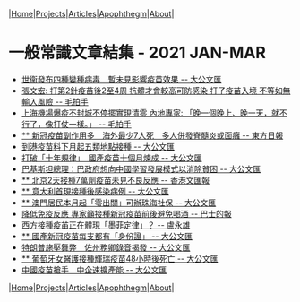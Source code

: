|[Home](/README.md)|[Projects](/projects.md)|[Articles](/articles.md)|[Apophthegm](/apophthegm.md)|[About](/about.md)|

# 一般常識文章結集 - 2021 JAN-MAR

- [世衞發布四種變種病毒　暫未見影響疫苗效果 -- 大公文匯](https://www.tkww.hk/a/202101/01/AP5feed5bfe4b060b72034900b.html)  
- [張文宏: 打第2針疫苗後2至4周 抗體才會較高可防感染 打了疫苗入境 不等如無輸入風險 -- 毛拍手](https://www.bastillepost.com/hongkong/article/7732782-%e5%bc%b5%e6%96%87%e5%ae%8f-%e6%89%93%e7%ac%ac2%e9%87%9d%e7%96%ab%e8%8b%96%e5%be%8c2%e8%87%b34%e5%91%a8-%e6%8a%97%e9%ab%94%e6%89%8d%e6%9c%83%e8%bc%83%e9%ab%98%e5%8f%af%e9%98%b2%e6%84%9f%e6%9f%93)  
- [上海機場爆疫不封城不停擺實現清零 內地專家: 「晚一個晚上、晚一天，就不行了，像打仗一樣。」 -- 毛拍手](https://www.bastillepost.com/hongkong/article/7732786-%e4%b8%8a%e6%b5%b7%e6%a9%9f%e5%a0%b4%e7%88%86%e7%96%ab%e4%b8%8d%e5%b0%81%e5%9f%8e%e4%b8%8d%e5%81%9c%e6%93%ba%e5%af%a6%e7%8f%be%e6%b8%85%e9%9b%b6-%e5%85%a7%e5%9c%b0%e5%b0%88%e5%ae%b6-%e3%80%8c)  
- [** 新冠疫苗副作用多　海外最少7人死　多人併發脊髓炎或面癱 -- 東方日報](https://hk.on.cc/hk/bkn/cnt/news/20210102/bkn-20210102165842071-0102_00822_001.html)  
- [到港疫苗料下月起五類地點接種 -- 大公文匯](https://www.tkww.hk/a/202101/03/AP5ff10de5e4b060b72034f238.html)  
- [打破「十年規律」　國產疫苗十個月煉成 -- 大公文匯](https://www.tkww.hk/a/202101/03/AP5ff11060e4b060b72034f325.html)  
- [巴基斯坦總理：巴政府想向中國學習發展模式以消除貧困 -- 大公文匯](https://www.tkww.hk/a/202101/03/AP5ff105b9e4b060b72034ef24.html)  
- [** 北京2天接種7萬劑疫苗未見不良反應 -- 香港文匯報](https://www.wenweipo.com/a/202101/03/AP5ff189e2e4b0553aff37f121.html)  
- [** 意大利首現接種後感染病例 -- 大公文匯](https://www.tkww.hk/a/202101/04/AP5ff28d46e4b060b720354555.html)  
- [** 澳門居民本月起「零出關」可辦珠海社保 -- 大公文匯](https://www.tkww.hk/a/202101/04/AP5ff2ebc7e4b060b7203561c4.html)  
- [降低免疫反應 專家籲接種新冠疫苗前後避免喝酒 -- 巴士的報](https://www.bastillepost.com/hongkong/article/7743845-%e9%99%8d%e4%bd%8e%e5%85%8d%e7%96%ab%e5%8f%8d%e6%87%89-%e5%b0%88%e5%ae%b6%e7%b1%b2%e6%8e%a5%e7%a8%ae%e6%96%b0%e5%86%a0%e7%96%ab%e8%8b%97%e5%89%8d%e5%be%8c%e9%81%bf%e5%85%8d%e5%96%9d%e9%85%92?current_cat=6)  
- [西方接種疫苖正在體現「墨菲定律」？ -- 盧永雄](https://www.bastillepost.com/hongkong/article/7744053-%e8%a5%bf%e6%96%b9%e6%8e%a5%e7%a8%ae%e7%96%ab%e8%8b%96%e6%ad%a3%e5%9c%a8%e9%ab%94%e7%8f%be%e3%80%8c%e5%a2%a8%e8%8f%b2%e5%ae%9a%e5%be%8b%e3%80%8d%ef%bc%9f)  
- [** 國產新冠疫苗每支都有「身份證」 -- 大公文匯](https://www.tkww.hk/a/202101/05/AP5ff3af1ee4b060b720357c76.html)  
- [特朗普施壓舞弊　佐州務卿錄音揭發 -- 大公文匯](https://www.tkww.hk/a/202101/05/AP5ff3a2dee4b060b7203578b2.html)  
- [** 葡萄牙女醫護接種輝瑞疫苗48小時後死亡 -- 大公文匯](https://www.tkww.hk/a/202101/05/AP5ff3e014e4b060b720358d2c.html)  
- [中國疫苗搶手　中企速擴產能 -- 大公文匯](https://www.tkww.hk/a/202101/06/AP5ff50ddfe4b060b72035cb18.html)  

|[Home](/README.md)|[Projects](/projects.md)|[Articles](/articles.md)|[Apophthegm](/apophthegm.md)|[About](/about.md)|
